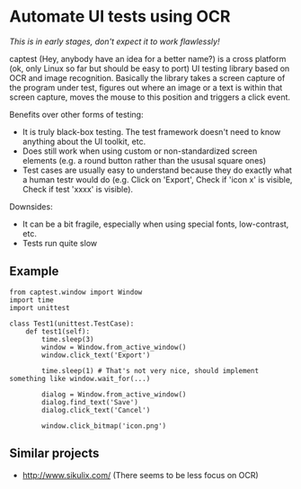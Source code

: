 # Automate UI tests using OCR

*This is in early stages, don't expect it to work flawlessly!*

captest (Hey, anybody have an idea for a better name?) is a cross platform (ok, only Linux so far but should be easy to port) UI testing library based on OCR and image recognition. Basically the library takes a screen capture of the program under test, figures out where an image or a text is within that screen capture, moves the mouse to this position and triggers a click event.

Benefits over other forms of testing:

- It is truly black-box testing. The test framework doesn't need to know anything about the UI toolkit, etc.
- Does still work when using custom or non-standardized screen elements (e.g. a round button rather than the ususal square ones)
- Test cases are usually easy to understand because they do exactly what a human testr would do (e.g. Click on 'Export', Check if 'icon x' is visible, Check if test 'xxxx' is visible).

Downsides:

- It can be a bit fragile, especially when using special fonts, low-contrast, etc.
- Tests run quite slow

## Example

    from captest.window import Window
    import time
    import unittest
    
    class Test1(unittest.TestCase):
        def test1(self):
            time.sleep(3)
            window = Window.from_active_window()
            window.click_text('Export')
    
            time.sleep(1) # That's not very nice, should implement something like window.wait_for(...)
    
            dialog = Window.from_active_window()
            dialog.find_text('Save')
            dialog.click_text('Cancel')
    
            window.click_bitmap('icon.png')


## Similar projects

- http://www.sikulix.com/ (There seems to be less focus on OCR)
